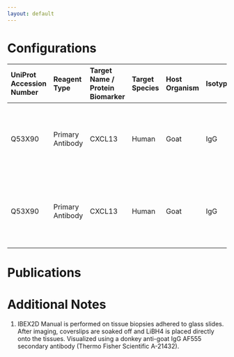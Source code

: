 ```yaml
---
layout: default
---
```


# Configurations

| UniProt Accession Number   | Reagent Type     | Target Name / Protein Biomarker   | Target Species   | Host Organism   | Isotype   | Clonality   | Vendor      | Catalog Number   | Conjugate    | RRID       | Availability   | Method        | Tissue Preservation   | Target Tissue   | Tissue State              | Detergent         | Antigen Retrieval Conditions                                       | Dye Inactivation Conditions   | Recommend   | Agree               | Disagree   | Contributor         | Notes       |
|:---------------------------|:-----------------|:----------------------------------|:-----------------|:----------------|:----------|:------------|:------------|:-----------------|:-------------|:-----------|:---------------|:--------------|:----------------------|:----------------|:--------------------------|:------------------|:-------------------------------------------------------------------|:------------------------------|:------------|:--------------------|:-----------|:--------------------|:------------|
| Q53X90                     | Primary Antibody | CXCL13                            | Human            | Goat            | IgG       | Polyclonal  | R&D Systems | AF801            | Unconjugated | AB_2892755 | Stock          | IBEX2D Manual | FFPE                  | Lymph Node      | Metastatic Ovarian Cancer | 0.3% Triton-X-100 | pH 9.5 for 15 minutes in a pressure cooker (Borg Decloaker BD1000) | NA                            | Yes         | [0000-0001-9561-4256](https://orcid.org/0000-0001-9561-4256) | NA         | [0000-0001-9561-4256](https://orcid.org/0000-0001-9561-4256) | [1](#notes) |
| Q53X90                     | Primary Antibody | CXCL13                            | Human            | Goat            | IgG       | Polyclonal  | R&D Systems | AF801            | Unconjugated | AB_2892755 | Stock          | IBEX2D Manual | FFPE                  | Tonsil          | Metastatic Ovarian Cancer | 0.3% Triton-X-100 | pH 9.5 for 15 minutes in a pressure cooker (Borg Decloaker BD1000) | NA                            | Yes         | [0000-0001-9561-4256](https://orcid.org/0000-0001-9561-4256) | NA         | [0000-0001-9561-4256](https://orcid.org/0000-0001-9561-4256) | [1](#notes) |

# Publications



# Additional Notes

<a name="notes"></a>
1. IBEX2D Manual is performed on tissue biopsies adhered to glass slides. After imaging, coverslips are soaked off and LiBH4 is placed directly onto the tissues. Visualized using a donkey anti-goat IgG AF555 secondary antibody (Thermo Fisher Scientific A-21432).
